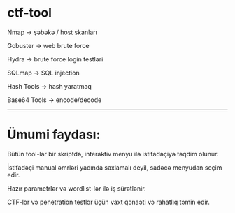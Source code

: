 # ctf-tool

Nmap → şəbəkə / host skanları

Gobuster → web brute force

Hydra → brute force login testləri

SQLmap → SQL injection

Hash Tools → hash yaratmaq

Base64 Tools → encode/decode



-------------------------------------



 # Ümumi faydası:

Bütün tool-lar bir skriptdə, interaktiv menyu ilə istifadəçiyə təqdim olunur.

İstifadəçi manual əmrləri yadında saxlamalı deyil, sadəcə menyudan seçim edir.

Hazır parametrlər və wordlist-lər ilə iş sürətlənir.

CTF-lər və penetration testlər üçün vaxt qənaəti və rahatlıq təmin edir.
